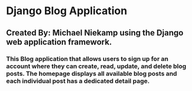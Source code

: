 # Django Blog Application
## Created By: Michael Niekamp using the Django web application framework.
### This Blog application that allows users to sign up for an account where they can create, read, update, and delete blog posts. The homepage displays all available blog posts and each individual post has a dedicated detail page.
